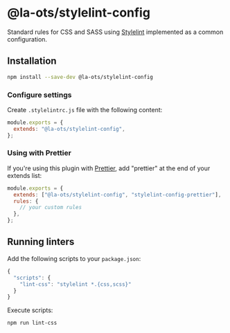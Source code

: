 # @la-ots/stylelint-config

Standard rules for CSS and SASS using [Stylelint](https://stylelint.io/) implemented as a common configuration.

## Installation

```bash
npm install --save-dev @la-ots/stylelint-config
```

### Configure settings

Create `.stylelintrc.js` file with the following content:

```javascript
module.exports = {
  extends: "@la-ots/stylelint-config",
};
```

### Using with Prettier

If you're using this plugin with [Prettier](https://prettier.io), add "prettier" at the end of your extends list:

```javascript
module.exports = {
  extends: ["@la-ots/stylelint-config", "stylelint-config-prettier"],
  rules: {
    // your custom rules
  },
};
```

## Running linters

Add the following scripts to your `package.json`:

```javascript
{
  "scripts": {
    "lint-css": "stylelint *.{css,scss}"
  }
}
```

Execute scripts:

```bash
npm run lint-css
```
